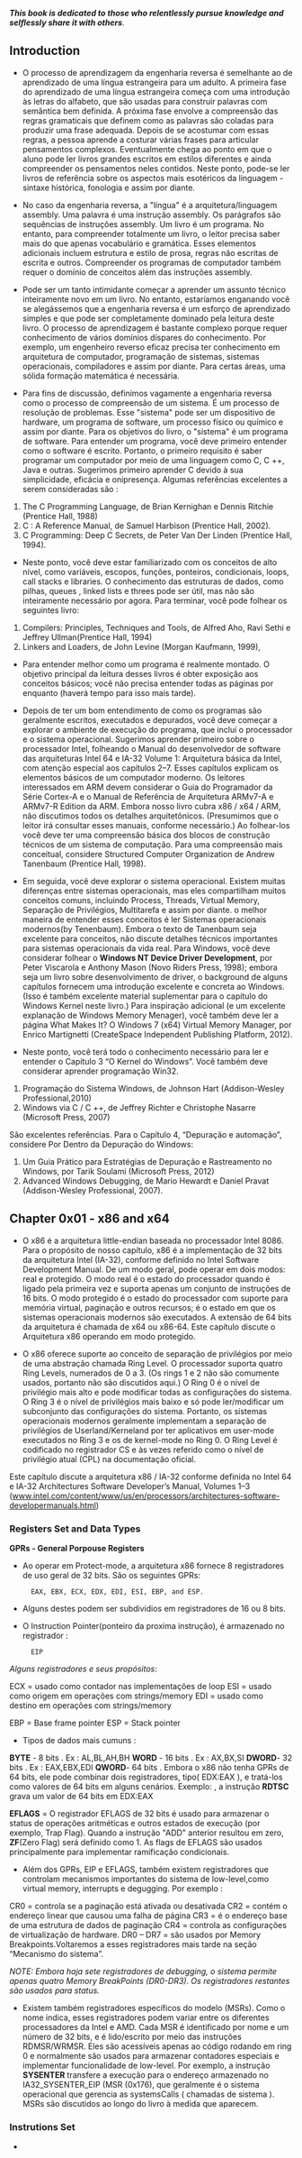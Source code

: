 *__This book is dedicated to those who relentlessly pursue knowledge and selflessly
share it with others__*.


## Introduction


- O processo de aprendizagem da engenharia reversa é semelhante ao de aprendizado de uma língua estrangeira para um adulto. A
primeira fase do aprendizado de uma língua estrangeira começa com uma introdução às letras do alfabeto, que são usadas para
construir palavras com semântica bem definida. A próxima fase envolve a compreensão das regras gramaticais que definem como as
palavras são coladas para produzir uma frase adequada. Depois de se acostumar com essas regras, a pessoa aprende a costurar
várias frases para articular pensamentos complexos. Eventualmente chega ao ponto em que o aluno pode ler livros grandes 
escritos em estilos diferentes e ainda compreender os pensamentos neles contidos. Neste ponto, pode-se ler livros de
referência sobre os aspectos mais esotéricos da linguagem - sintaxe histórica, fonologia e assim por diante.


- No caso da engenharia reversa, a "língua" é a arquitetura/linguagem assembly. Uma palavra é uma instrução assembly. 
Os parágrafos são sequências de instruções assembly. Um livro é um programa. No entanto, para compreender totalmente um
livro, o leitor precisa saber mais do que apenas vocabulário e gramática. Esses elementos adicionais incluem estrutura e 
estilo de prosa, regras não escritas de escrita e outros. Compreender os programas de computador também requer o domínio de 
conceitos além das instruções assembly.


- Pode ser um tanto intimidante começar a aprender um assunto técnico inteiramente novo em um livro. No entanto, estaríamos 
enganando você se alegássemos que a engenharia reversa é um esforço de aprendizado simples e que pode ser completamente
dominado pela leitura deste livro. O processo de aprendizagem é bastante complexo porque requer conhecimento de vários 
domínios díspares do conhecimento. Por exemplo, um engenheiro reverso eficaz precisa ter conhecimento em arquitetura de 
computador, programação de sistemas, sistemas operacionais, compiladores e assim por diante. Para certas áreas, uma sólida 
formação matemática é necessária.


- Para fins de discussão, definimos vagamente a engenharia reversa como o processo de compreensão de um sistema. É um processo  de resolução de problemas. Esse "sistema" pode ser um dispositivo de hardware, um programa de software, um processo
físico ou químico e assim por diante. Para os objetivos do livro, o "sistema" é um programa de software. Para entender um
programa, você deve primeiro entender como o software é escrito. Portanto, o primeiro requisito é saber programar um
computador por meio de uma linguagem como C, C ++, Java e outras. Sugerimos primeiro aprender C devido à sua simplicidade,
eficácia e onipresença. Algumas referências excelentes a serem consideradas são :

1. The C Programming Language, de Brian Kernighan e Dennis Ritchie (Prentice Hall, 1988) 
2. C : A Reference Manual, de Samuel Harbison (Prentice Hall, 2002). 
3. C Programming: Deep C Secrets, de Peter Van Der Linden (Prentice Hall, 1994). 

- Neste ponto, você deve estar familiarizado com os conceitos de alto nível, como variáveis, escopos, funções, ponteiros,
condicionais, loops, call stacks e libraries. O conhecimento das estruturas de dados, como pilhas, queues , linked lists e threes pode ser útil, mas não são inteiramente necessário por agora. Para terminar, você pode folhear os seguintes livro:

1. Compilers: Principles, Techniques and Tools, de Alfred Aho, Ravi Sethi  e Jeffrey Ullman(Prentice Hall, 1994)
2. Linkers and Loaders, de John Levine (Morgan Kaufmann, 1999),

- Para entender melhor  como um programa é realmente montado. O objetivo principal da leitura desses livros é obter exposição aos conceitos básicos; você não precisa entender todas as páginas por enquanto (haverá tempo para isso mais tarde).

- Depois de ter um bom entendimento de como os programas são geralmente escritos, executados e depurados, você deve começar a 
explorar o ambiente de execução do programa, que inclui o processador e o sistema operacional. Sugerimos aprender primeiro 
sobre o processador Intel, folheando o Manual do desenvolvedor de software das arquiteturas Intel 64 e IA-32 Volume 1: 
Arquitetura básica da Intel, com atenção especial aos capítulos 2–7. Esses capítulos explicam os elementos básicos de um 
computador moderno. Os leitores interessados ​​em ARM devem considerar o Guia do Programador da Série Cortex-A e o Manual de 
Referência de Arquitetura ARMv7-A e ARMv7-R Edition da ARM. Embora nosso livro cubra x86 / x64 / ARM, não discutimos todos os
detalhes arquitetônicos. (Presumimos que o leitor irá consultar esses manuais, conforme necessário.) Ao folhear-los você deve
ter uma compreensão básica dos blocos de construção técnicos de um sistema de computação. Para uma compreensão mais
conceitual, considere Structured Computer Organization de Andrew Tanenbaum (Prentice Hall, 1998).


- Em seguida, você deve explorar o sistema operacional. Existem muitas diferenças entre sistemas operacionais, mas eles
compartilham  muitos conceitos comuns, incluindo Process, Threads, Virtual Memory, Separação de Privilégios, Multitarefa e
assim por  diante. o melhor maneira de entender esses conceitos é ler Sistemas operacionais modernos(by Tenenbaum). Embora o
texto de Tanenbaum seja excelente para conceitos, não discute detalhes técnicos importantes para sistemas operacionais da vida
real. Para Windows, você deve considerar folhear o **Windows NT Device Driver Development**, por Peter Viscarola e
Anthony Mason (Novo Riders Press, 1998); embora seja um livro sobre desenvolvimento de driver, o background de alguns
capítulos fornecem uma introdução excelente e concreta ao Windows. (Isso é também excelente material suplementar para o
capítulo do Windows Kernel neste livro.) Para inspiração adicional (e um excelente explanação de Windows Memory Menager), você
também deve ler a página What Makes It? O Windows 7 (x64) Virtual Memory Manager, por Enrico Martignetti (CreateSpace
Independent Publishing Platform, 2012).


- Neste ponto, você terá todo o conhecimento necessário para ler e entender o Capítulo 3 “O Kernel do Windows”. Você também
deve considerar aprender programação Win32. 

1. Programação do Sistema Windows, de Johnson Hart (Addison-Wesley Professional,2010)
2. Windows via C / C ++, de Jeffrey Richter e Christophe Nasarre (Microsoft Press, 2007)

São excelentes referências. Para o Capítulo 4, “Depuração e automação”, considere Por Dentro da Depuração do Windows:

1. Um Guia Prático para Estratégias de Depuração e Rastreamento no Windows, por Tarik Soulami (Microsoft Press, 2012)
2. Advanced Windows Debugging, de Mario Hewardt e Daniel Pravat (Addison-Wesley Professional, 2007). 



## Chapter 0x01 - x86 and x64


- O x86 é a arquitetura little-endian baseada no processador Intel 8086. Para o propósito de nosso capítulo, x86 é a
implementação de 32 bits da arquitetura Intel (IA-32), conforme definido no Intel Software Development Manual. De um modo
geral, pode operar em dois modos: real e protegido. O modo real é o estado do processador quando é ligado pela primeira vez e
suporta apenas um conjunto de instruções de 16 bits. O modo protegido é o estado do processador com suporte para memória
virtual, paginação e outros recursos; é o estado em que os sistemas operacionais modernos são executados. A extensão de 64
bits da arquitetura é chamada de x64 ou x86-64. Este capítulo discute o Arquitetura x86 operando em modo protegido.

- O x86 oferece suporte ao conceito de separação de privilégios por meio de uma abstração chamada Ring Level. O processador
suporta quatro Ring Levels, numerados de 0 a 3. (Os rings 1 e 2 não são comumente usados, portanto não são discutidos
aqui.) O Ring 0 é o nível de privilégio mais alto e pode modificar todas as configurações do sistema. O Ring 3 é o nível de
privilégios mais baixo e só pode ler/modificar um subconjunto das configurações do sistema. Portanto, os sistemas
operacionais modernos geralmente implementam a separação de privilégios de Userland/Kerneland por ter aplicativos em
user-mode executados no Ring 3 e os de kernel-mode no Ring 0. O Ring Level é codificado no registrador CS e às vezes referido
como o nível de privilégio atual (CPL) na documentação oficial.


Este capítulo discute a arquitetura x86 / IA-32 conforme definida no Intel 64 e IA-32 Architectures Software Developer’s Manual, Volumes 1–3 (www.intel.com/content/www/us/en/processors/architectures-software-developermanuals.html)




### Registers Set and Data Types


**GPRs - General Porpouse Registers**


- Ao operar em Protect-mode, a arquitetura x86 fornece 8 registradores de uso geral de 32 bits. São os seguintes GPRs:

		EAX, EBX, ECX, EDX, EDI, ESI, EBP, and ESP.

- Alguns destes podem ser subdividios em registradores de 16 ou 8 bits.
- O Instruction Pointer(ponteiro da proxima instrução), é armazenado no registrador :

		EIP


_Alguns registradores e seus propósitos_:

ECX = usado como contador nas implementações de loop
ESI = usado como origem em operações com strings/memory
EDI = usado como destino em operações com strings/memory

EBP = Base frame pointer
ESP = Stack pointer


- Tipos de dados mais cumuns :


**BYTE** - 8 bits . 	Ex : AL,BL,AH,BH
**WORD** - 16 bits . 	Ex : AX,BX,SI
**DWORD**- 32 bits .  	Ex : EAX,EBX,EDI
**QWORD**- 64 bits . 	Embora o x86 não tenha GPRs de 64 bits, ele pode combinar dois registradores, tipo( EDX:EAX ), e
tratá-los como valores de 64 bits em alguns cenários. Exemplo: , a instrução **RDTSC** grava um valor de 64 bits em EDX:EAX


**EFLAGS** = O registrador EFLAGS de 32 bits é usado para armazenar o status de operações aritméticas e outros estados de
execução (por exemplo, Trap Flag). Quando a instrução "ADD" anterior resultou em zero, **ZF**(Zero Flag) será definido como 1.
As flags de EFLAGS são usados principalmente para implementar ramificação condicionais.


- Além dos GPRs, EIP e EFLAGS, também existem registradores que controlam mecanismos importantes do sistema de low-level,como
virtual memory, interrupts e degugging. Por exemplo :

CR0 = controla se a paginação está ativada ou desativada
CR2 = contém o endereço linear que causou uma falha de página
CR3 = é o endereço base de uma estrutura de dados de paginação
CR4 = controla as configurações de virtualização de hardware. 
DR0 – DR7 =  são usados por Memory Breakpoints.Voltaremos a esses registradores mais tarde na seção “Mecanismo do sistema”.

_NOTE: Embora haja sete registradores de debugging, o sistema permite apenas quatro Memory BreakPoints (DR0-DR3).
Os registradores restantes são usados para status._


- Existem também registradores específicos do modelo (MSRs). Como o nome indica, esses registradores podem variar entre os
diferentes processadores da Intel e AMD. Cada MSR é identificado por nome e um número de 32 bits, e é lido/escrito por meio
das instruções RDMSR/WRMSR. Eles são acessíveis apenas ao código rodando em ring 0 e normalmente são usados para armazenar
contadores especiais e implementar funcionalidade de low-level. Por exemplo, a instrução **SYSENTER** transfere a execução
para o endereço armazenado no IA32_SYSENTER_EIP (MSR (0x176), que geralmente é o sistema operacional que gerencia as
systemsCalls ( chamadas de sistema ). MSRs são discutidos ao longo do livro à medida que aparecem.



### Instrutions Set

- 

